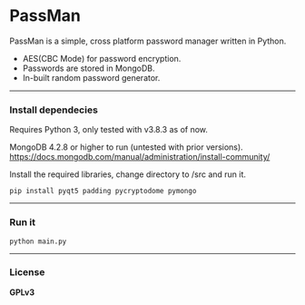 # PassMan

PassMan is a simple, cross platform password manager written in Python.

  - AES(CBC Mode) for password encryption.
  - Passwords are stored in MongoDB.
  - In-built random password generator.

---
### Install dependecies

Requires Python 3, only tested with v3.8.3 as of now.

MongoDB 4.2.8 or higher to run (untested with prior versions).
https://docs.mongodb.com/manual/administration/install-community/

Install the required libraries, change directory to /src and run it.

```
pip install pyqt5 padding pycryptodome pymongo
```

---
### Run it
```
python main.py
```

---
### License
**GPLv3**
